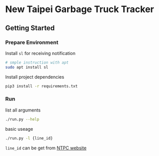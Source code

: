 # New Taipei Garbage Truck Tracker


## Getting Started

### Prepare Environment

Install `sl` for receiving notification

```sh
# smple instruction with apt
sudo apt install sl
```

Install project dependencies

```sh
pip3 install -r requirements.txt
```


### Run

list all arguments

```sh
./run.py --help
```


basic useage

```sh
./run.py -l {line_id}
```

`line_id` can be get from [NTPC website](https://data.ntpc.gov.tw/datasets/EDC3AD26-8AE7-4916-A00B-BC6048D19BF8)

